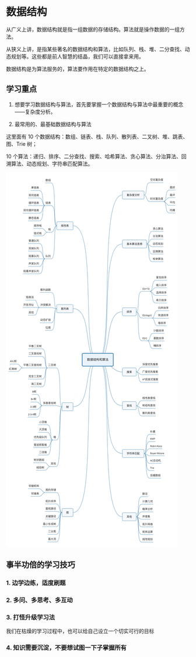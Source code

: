 # 数据结构

从广义上讲，数据结构就是指一组数据的存储结构。算法就是操作数据的一组方法。

从狭义上讲，是指某些著名的数据结构和算法，比如队列、栈、堆、二分查找、动态规划等。这些都是前人智慧的结晶，我们可以直接拿来用。

数据结构是为算法服务的，算法要作用在特定的数据结构之上。

## 学习重点

1. 想要学习数据结构与算法，首先要掌握一个数据结构与算法中最重要的概念——复杂度分析。

2. 最常用的、最基础数据结构与算法

这里面有 10 个数据结构：数组、链表、栈、队列、散列表、二叉树、堆、跳表、图、Trie 树；

10 个算法：递归、排序、二分查找、搜索、哈希算法、贪心算法、分治算法、回溯算法、动态规划、字符串匹配算法。

![prototype](/img/structure/913e0ababe43a2d57267df5c5f0832a7.jpg)

## 事半功倍的学习技巧

### 1. 边学边练，适度刷题

### 2. 多问、多思考、多互动

### 3. 打怪升级学习法

我们在枯燥的学习过程中，也可以给自己设立一个切实可行的目标

### 4. 知识需要沉淀，不要想试图一下子掌握所有